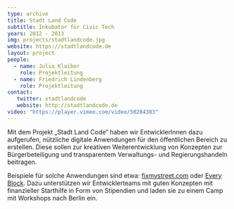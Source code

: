 ```yaml
---
type: archive
title: Stadt Land Code
subtitle: Inkubator für Civic Tech
years: 2012 - 2013
img: projects/stadtlandcode.jpg
website: https://stadtlandcode.de
layout: project
people:
  - name: Julia Kloiber
    role: Projektleitung
  - name: Friedrich Lindenberg
    role: Projektleitung
contact:
   twitter: stadtlandcode
   website: http://stadtlandcode.de
video: "https://player.vimeo.com/video/50284383"
---
```


Mit dem Projekt „Stadt Land Code“ haben wir EntwicklerInnen dazu aufgerufen, nützliche digitale Anwendungen für den öffentlichen Bereich zu erstellen.
Diese sollen zur kreativen Weiterentwicklung von Konzepten zur Bürgerbeteiligung und transparentem Verwaltungs- und Regierungshandeln beitragen.

Beispiele für solche Anwendungen sind etwa: [fixmystreet.com](https://fixmystreet.com) oder [Every Block](https://us.nextdoor.com/everyblock).
Dazu unterstützen wir Entwicklerteams mit guten Konzepten mit finanzieller Starthilfe in Form von Stipendien und laden sie zu einem Camp mit Workshops nach Berlin ein.